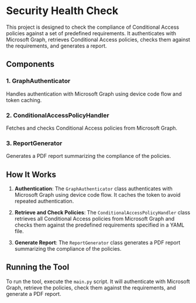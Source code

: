# Security Health Check

This project is designed to check the compliance of Conditional Access policies against a set of predefined requirements. It authenticates with Microsoft Graph, retrieves Conditional Access policies, checks them against the requirements, and generates a report.

## Components

### 1. GraphAuthenticator
Handles authentication with Microsoft Graph using device code flow and token caching.

### 2. ConditionalAccessPolicyHandler
Fetches and checks Conditional Access policies from Microsoft Graph.

### 3. ReportGenerator
Generates a PDF report summarizing the compliance of the policies.

## How It Works

1. **Authentication**: The `GraphAuthenticator` class authenticates with Microsoft Graph using device code flow. It caches the token to avoid repeated authentication.

2. **Retrieve and Check Policies**: The `ConditionalAccessPolicyHandler` class retrieves all Conditional Access policies from Microsoft Graph and checks them against the predefined requirements specified in a YAML file.

3. **Generate Report**: The `ReportGenerator` class generates a PDF report summarizing the compliance of the policies.

## Running the Tool

To run the tool, execute the `main.py` script. It will authenticate with Microsoft Graph, retrieve the policies, check them against the requirements, and generate a PDF report.
